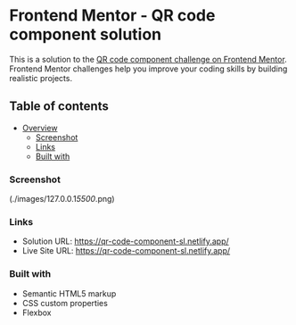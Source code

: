 # Frontend Mentor - QR code component solution

This is a solution to the [QR code component challenge on Frontend Mentor](https://www.frontendmentor.io/challenges/qr-code-component-iux_sIO_H). Frontend Mentor challenges help you improve your coding skills by building realistic projects.

## Table of contents

- [Overview](#overview)
  - [Screenshot](#screenshot)
  - [Links](#links)
  - [Built with](#built-with)

### Screenshot

(./images/127.0.0.1*5500*.png)

### Links

- Solution URL: https://qr-code-component-sl.netlify.app/
- Live Site URL: https://qr-code-component-sl.netlify.app/

### Built with

- Semantic HTML5 markup
- CSS custom properties
- Flexbox

